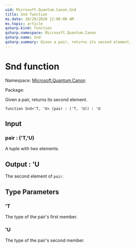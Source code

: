 ```yaml
---
uid: Microsoft.Quantum.Canon.Snd
title: Snd function
ms.date: 10/29/2020 12:00:00 AM
ms.topic: article
qsharp.kind: function
qsharp.namespace: Microsoft.Quantum.Canon
qsharp.name: Snd
qsharp.summary: Given a pair, returns its second element.
---
```


# Snd function

Namespace: [Microsoft.Quantum.Canon](xref:Microsoft.Quantum.Canon)

Package: [](https://nuget.org/packages/)


Given a pair, returns its second element.

```qsharp
function Snd<'T, 'U> (pair : ('T, 'U)) : 'U
```


## Input

### pair : ('T,'U)

A tuple with two elements.



## Output : 'U

The second element of `pair`.

## Type Parameters

### 'T

The type of the pair's first member.
### 'U

The type of the pair's second member.